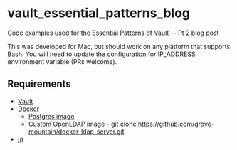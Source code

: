 # vault_essential_patterns_blog
Code examples used for the Essential Patterns of Vault -- Pt 2 blog post

This was developed for Mac, but should work on any platform that supports Bash.  You will need to update the configuration for IP_ADDRESS environment variable (PRs welcome).   

## Requirements
- [Vault](https://www.vaultproject.io/downloads.html)
- [Docker](https://hub.docker.com/search/?type=edition&offering=community)
  - [Postgres image](https://hub.docker.com/_/postgres)
  - Custom OpenLDAP image - git clone https://github.com/grove-mountain/docker-ldap-server.git
- [jq](https://stedolan.github.io/jq/)




